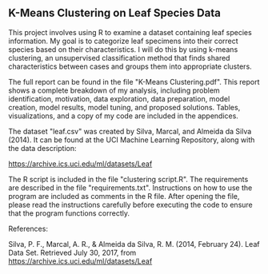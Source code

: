 K-Means Clustering on Leaf Species Data
----------------

This project involves using R to examine a dataset containing leaf species information.  My goal is to categorize leaf specimens into their correct species based on their characteristics.  I will do this by using k-means clustering, an unsupervised classification method that finds shared characteristics between cases and groups them into appropriate clusters.

The full report can be found in the file "K-Means Clustering.pdf".  This report shows a complete breakdown of my analysis, including problem identification, motivation, data exploration, data preparation, model creation, model results, model tuning, and proposed solutions.  Tables, visualizations, and a copy of my code are included in the appendices.

The dataset "leaf.csv" was created by Silva, Marcal, and Almeida da Silva (2014).  It can be found at the UCI Machine Learning Repository, along with the data description:

https://archive.ics.uci.edu/ml/datasets/Leaf

The R script is included in the file "clustering script.R".  The requirements are described in the file "requirements.txt".  Instructions on how to use the program are included as comments in the R file.  After opening the file, please read the instructions carefully before executing the code to ensure that the program functions correctly.


References:

Silva, P. F., Marcal, A. R., & Almeida da Silva, R. M. (2014, February 24). Leaf Data Set. Retrieved July 30, 2017, from https://archive.ics.uci.edu/ml/datasets/Leaf